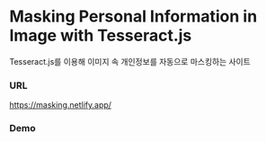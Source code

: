 # Masking Personal Information in Image with Tesseract.js 
Tesseract.js를 이용해 이미지 속 개인정보를 자동으로 마스킹하는 사이트

### URL 
https://masking.netlify.app/

### Demo
